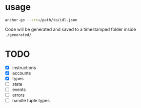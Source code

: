 # usage

```bash
anchor-go --src=/path/to/idl.json
```

Code will be generated and saved to a timestamped folder inside `./generated/`.

# TODO

- [x] instructions
- [x] accounts
- [x] types
- [ ] state
- [ ] events
- [ ] errors
- [ ] handle tuple types
